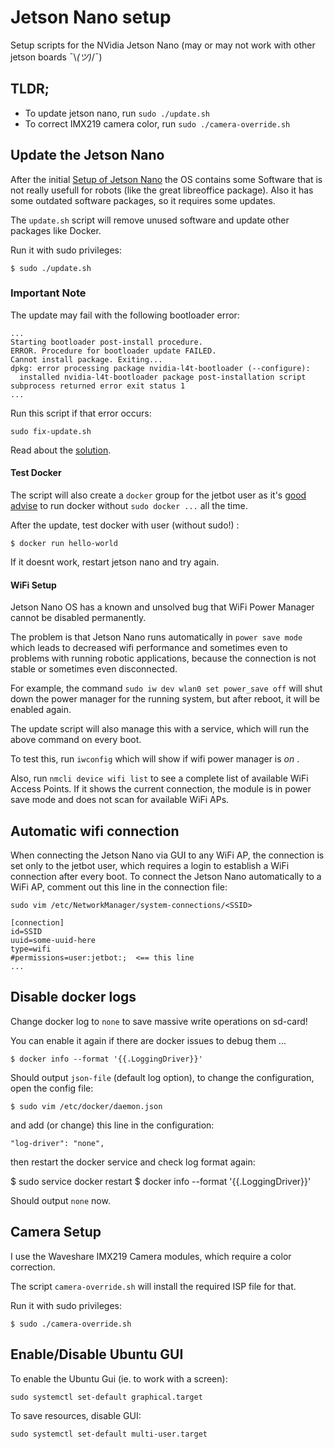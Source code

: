 # Jetson Nano setup

Setup scripts for the NVidia Jetson Nano (may or may not work with other jetson boards ¯\\_(ツ)_/¯)

## TLDR;

- To update jetson nano, run `sudo ./update.sh`
- To correct IMX219 camera color, run `sudo ./camera-override.sh`

## Update the Jetson Nano

After the initial [Setup of Jetson Nano](https://developer.nvidia.com/embedded/learn/get-started-jetson-nano-devkit#setup) the OS contains some Software that is not really usefull for robots (like the great libreoffice package). Also it has some outdated software packages, so it requires some updates.

The `update.sh` script will remove unused software and update other packages like Docker.

Run it with sudo privileges:

```
$ sudo ./update.sh
```

### Important Note

The update may fail with the following bootloader error:

```
...
Starting bootloader post-install procedure.
ERROR. Procedure for bootloader update FAILED.
Cannot install package. Exiting...
dpkg: error processing package nvidia-l4t-bootloader (--configure):
  installed nvidia-l4t-bootloader package post-installation script subprocess returned error exit status 1
...
```

Run this script if that error occurs:

```
sudo fix-update.sh
```

Read about the [solution](https://forums.developer.nvidia.com/t/solution-dpkg-error-processing-package-nvidia-l4t-bootloader-configure/208627).

#### Test Docker

The script will also create a `docker` group for the jetbot user as it's [good advise](https://docs.docker.com/engine/install/linux-postinstall/) to run docker without `sudo docker ...` all the time.

After the update, test docker with user (without sudo!) :

`$ docker run hello-world`

If it doesnt work, restart jetson nano and try again.

#### WiFi Setup

Jetson Nano OS has a known and unsolved bug that WiFi Power Manager cannot be disabled permanently.

The problem is that Jetson Nano runs automatically in `power save mode` which leads to decreased wifi performance and sometimes even to problems with running robotic applications, because the connection is not stable or sometimes even disconnected.

For example, the command `sudo iw dev wlan0 set power_save off` will shut down the power manager for the running system, but after reboot, it will be enabled again.

The update script will also manage this with a service, which will run the above command on every boot.

To test this, run `iwconfig` which will show if wifi power manager is _on_ .

Also, run `nmcli device wifi list` to see a complete list of available WiFi Access Points. If it shows the current connection, the module is in power save mode and does not scan for available WiFi APs.

## Automatic wifi connection

When connecting the Jetson Nano via GUI to any WiFi AP, the connection is set only to the jetbot user, which requires a login to establish a WiFi connection after every boot. To connect the Jetson Nano automatically to a WiFi AP, comment out this line in the connection file:

`sudo vim /etc/NetworkManager/system-connections/<SSID>`

```
[connection]
id=SSID
uuid=some-uuid-here
type=wifi
#permissions=user:jetbot:;  <== this line
...
```

## Disable docker logs

Change docker log to `none` to save massive write operations on sd-card!

You can enable it again if there are docker issues to debug them ...

`$ docker info --format '{{.LoggingDriver}}'`

Should output `json-file` (default log option), to change the configuration, open the config file:

`$ sudo vim /etc/docker/daemon.json`

and add (or change) this line in the configuration:

`"log-driver": "none",`

then restart the docker service and check log format again:

$ sudo service docker restart
$ docker info --format '{{.LoggingDriver}}'

Should output `none` now.

## Camera Setup

I use the Waveshare IMX219 Camera modules, which require a color correction.

The script `camera-override.sh` will install the required ISP file for that.

Run it with sudo privileges:

```
$ sudo ./camera-override.sh
```

## Enable/Disable Ubuntu GUI

To enable the Ubuntu Gui (ie. to work with a screen):

```
sudo systemctl set-default graphical.target
```

To save resources, disable GUI:

```
sudo systemctl set-default multi-user.target
```
